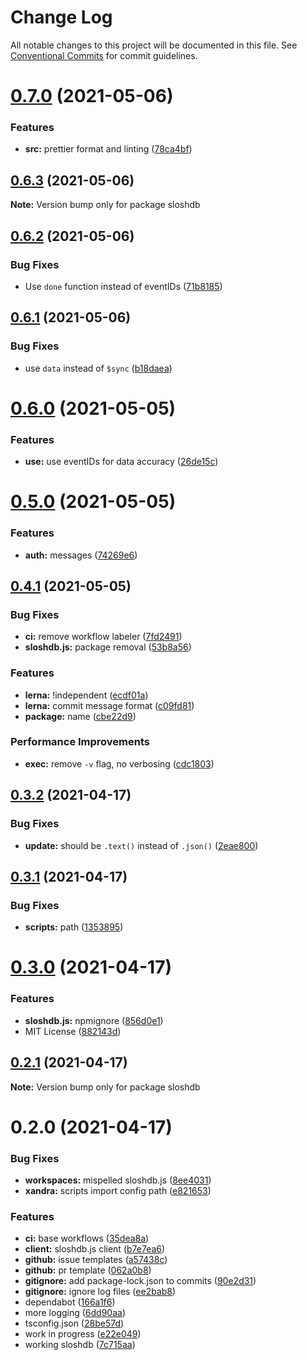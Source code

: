 # Change Log

All notable changes to this project will be documented in this file.
See [Conventional Commits](https://conventionalcommits.org) for commit guidelines.

# [0.7.0](https://github.com/oadpoaw/sloshdb/compare/v0.6.3...v0.7.0) (2021-05-06)


### Features

* **src:** prettier format and linting ([78ca4bf](https://github.com/oadpoaw/sloshdb/commit/78ca4bf16a93440173bd2cc12995a8099d47db03))





## [0.6.3](https://github.com/oadpoaw/sloshdb/compare/v0.6.2...v0.6.3) (2021-05-06)

**Note:** Version bump only for package sloshdb





## [0.6.2](https://github.com/oadpoaw/sloshdb/compare/v0.6.1...v0.6.2) (2021-05-06)


### Bug Fixes

* Use `done` function instead of eventIDs ([71b8185](https://github.com/oadpoaw/sloshdb/commit/71b818527f2723035c8a997e913bcd3dabfdd482))





## [0.6.1](https://github.com/oadpoaw/sloshdb/compare/v0.6.0...v0.6.1) (2021-05-06)


### Bug Fixes

* use `data` instead of `$sync` ([b18daea](https://github.com/oadpoaw/sloshdb/commit/b18daea5bb3326005477b36f6676180ee0177d16))





# [0.6.0](https://github.com/oadpoaw/sloshdb/compare/v0.5.0...v0.6.0) (2021-05-05)


### Features

* **use:** use eventIDs for data accuracy ([26de15c](https://github.com/oadpoaw/sloshdb/commit/26de15c18cae1117bc9eb8f3654d12286c29469c))





# [0.5.0](https://github.com/oadpoaw/sloshdb/compare/v0.4.1...v0.5.0) (2021-05-05)


### Features

* **auth:** messages ([74269e6](https://github.com/oadpoaw/sloshdb/commit/74269e61abb30036462c40384bfb3be004c2bdf1))





## [0.4.1](https://github.com/oadpoaw/sloshdb/compare/v0.3.2...v0.4.1) (2021-05-05)


### Bug Fixes

* **ci:** remove workflow labeler ([7fd2491](https://github.com/oadpoaw/sloshdb/commit/7fd2491754b990e5356a0c1409fb75fbb7a353bd))
* **sloshdb.js:** package removal ([53b8a56](https://github.com/oadpoaw/sloshdb/commit/53b8a561e96760db49965b0cdbcad5ed55039ccd))


### Features

* **lerna:** !independent ([ecdf01a](https://github.com/oadpoaw/sloshdb/commit/ecdf01af1442269868adabea6735b2b3d0a26cc2))
* **lerna:** commit message format ([c09fd81](https://github.com/oadpoaw/sloshdb/commit/c09fd817179526acb35e64b6264856fafa35369c))
* **package:** name ([cbe22d9](https://github.com/oadpoaw/sloshdb/commit/cbe22d93414970fa9f37efbb489a6c42fd66bee7))


### Performance Improvements

* **exec:** remove `-v` flag, no verbosing ([cdc1803](https://github.com/oadpoaw/sloshdb/commit/cdc1803f8acecb9b0116c782fcab36a2292d3ae4))





## [0.3.2](https://github.com/oadpoaw/sloshdb/compare/v0.3.1...v0.3.2) (2021-04-17)


### Bug Fixes

* **update:** should be `.text()` instead of `.json()` ([2eae800](https://github.com/oadpoaw/sloshdb/commit/2eae800406e42ddc9579aa6c90bac9baec84fefe))





## [0.3.1](https://github.com/oadpoaw/sloshdb/compare/v0.3.0...v0.3.1) (2021-04-17)


### Bug Fixes

* **scripts:** path ([1353895](https://github.com/oadpoaw/sloshdb/commit/13538955fb903952e28f8b1bd92bcfeda5b1d4dc))





# [0.3.0](https://github.com/oadpoaw/sloshdb/compare/v0.2.1...v0.3.0) (2021-04-17)


### Features

* **sloshdb.js:** npmignore ([856d0e1](https://github.com/oadpoaw/sloshdb/commit/856d0e1ae62d2ae3021929be15df859a92c102c8))
* MIT License ([882143d](https://github.com/oadpoaw/sloshdb/commit/882143d51fa733193be70335fd1efed7abf4a882))





## [0.2.1](https://github.com/oadpoaw/sloshdb/compare/v0.2.0...v0.2.1) (2021-04-17)

**Note:** Version bump only for package sloshdb





# 0.2.0 (2021-04-17)


### Bug Fixes

* **workspaces:** mispelled sloshdb.js ([8ee4031](https://github.com/oadpoaw/sloshdb/commit/8ee4031a1fe9d64d96102cc966f45ba07d5732b7))
* **xandra:** scripts import config path ([e821653](https://github.com/oadpoaw/sloshdb/commit/e821653a1f2d67b5de80688efb15b494621513eb))


### Features

* **ci:** base workflows ([35dea8a](https://github.com/oadpoaw/sloshdb/commit/35dea8a5a700852f0f6769be07284fe10a5e4809))
* **client:** sloshdb.js client ([b7e7ea6](https://github.com/oadpoaw/sloshdb/commit/b7e7ea6ed725983ee77fa311bf54f2143fdfa1ea))
* **github:** issue templates ([a57438c](https://github.com/oadpoaw/sloshdb/commit/a57438ce71f1b9af215e3bd393b3283378960e4f))
* **github:** pr template ([062a0b8](https://github.com/oadpoaw/sloshdb/commit/062a0b89630a7e0a4d8753e842aa45512160709f))
* **gitignore:** add package-lock.json to commits ([90e2d31](https://github.com/oadpoaw/sloshdb/commit/90e2d31a48e9801a64432363d39d222e3b62a269))
* **gitignore:** ignore log files ([ee2bab8](https://github.com/oadpoaw/sloshdb/commit/ee2bab803a68b2717cc4445ec8633f07d8354b5e))
* dependabot ([166a1f6](https://github.com/oadpoaw/sloshdb/commit/166a1f639dab64f759a45473ee20ee1c40ac0c06))
* more logging ([6dd90aa](https://github.com/oadpoaw/sloshdb/commit/6dd90aa780fb1efef443e6fb32c273fe99d94564))
* tsconfig.json ([28be57d](https://github.com/oadpoaw/sloshdb/commit/28be57da05b5dc0bba73faa8fb6ce478853a90d3))
* work in progress ([e22e049](https://github.com/oadpoaw/sloshdb/commit/e22e049de44514b28011cd3084b3cf89522898c5))
* working sloshdb ([7c715aa](https://github.com/oadpoaw/sloshdb/commit/7c715aa478073d14890bc75fc589dcf3e55462e8))
